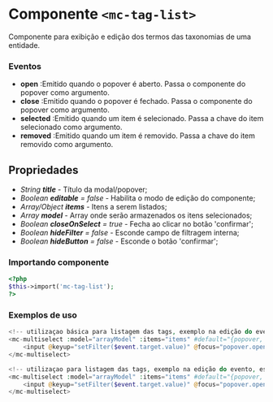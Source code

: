 # Componente `<mc-tag-list>`
Componente para exibição e edição dos termos das taxonomias de uma entidade. 
  
### Eventos
- **open** :Emitido quando o popover é aberto. Passa o componente do popover como argumento.
- **close** :Emitido quando o popover é fechado. Passa o componente do popover como argumento.
- **selected** :Emitido quando um item é selecionado. Passa a chave do item selecionado como argumento.
- **removed** :Emitido quando um item é removido. Passa a chave do item removido como argumento.

## Propriedades
- *String **title*** - Título da modal/popover;
- *Boolean **editable** = false* - Habilita o modo de edição do componente;
- *Array/Object **items*** - Itens a serem listados;
- *Array **model*** - Array onde serão armazenados os itens selecionados;
- *Boolean **closeOnSelect** = true* - Fecha ao clicar no botão 'confirmar';
- *Boolean **hideFilter** = false* - Esconde campo de filtragem interna;
- *Boolean **hideButton** = false* - Esconde o botão 'confirmar';

### Importando componente
```PHP
<?php 
$this->import('mc-tag-list');
?>
```
### Exemplos de uso
```PHP
<!-- utilizaçao básica para listagem das tags, exemplo na edição do evento.-->
<mc-multiselect :model="arrayModel" :items="items" #default="{popover, setFilter}">
    <input @keyup="setFilter($event.target.value)" @focus="popover.open()" placeholder="<?= i::esc_attr__('Selecione os itens: ') ?>">
</mc-multiselect>

<!-- utilizaçao para listagem das tags, exemplo na edição do evento, escondendo filtro e botão-->
<mc-multiselect :model="arrayModel" :items="items" #default="{popover, setFilter}" hide-filter hide-button>
    <input @keyup="setFilter($event.target.value)" @focus="popover.open()" placeholder="<?= i::esc_attr__('Selecione os itens: ') ?>">
</mc-multiselect>

```
